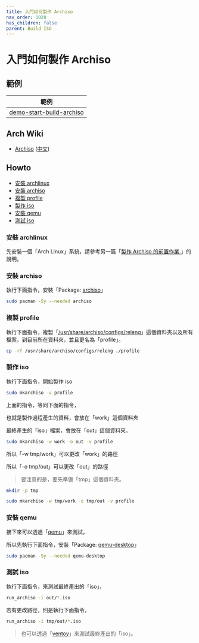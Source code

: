```yaml
---
title: 入門如何製作 Archiso
nav_order: 1020
has_children: false
parent: Build ISO
---
```



# 入門如何製作 Archiso


## 範例

| 範例 |
| --- |
| [demo-start-build-archiso](https://github.com/samwhelp/note-about-archlinux/tree/gh-pages/_demo/build-iso/demo-os/demo-iso-profile/demo-start-build-archiso) |


## Arch Wiki

* [Archiso](https://wiki.archlinux.org/title/archiso) ([中文](https://wiki.archlinux.org/title/Archiso_(%E7%AE%80%E4%BD%93%E4%B8%AD%E6%96%87)))


## Howto

* [安裝 archlinux](安裝-arch)
* [安裝 archiso](安裝-archiso)
* [複製 profile](複製-profile)
* [製作 iso](製作-iso)
* [安裝 qemu](安裝-qemu)
* [測試 iso](測試-iso)


### 安裝 archlinux

先安裝一個「Arch Linux」系統，請參考另一篇「[製作 Archiso 的前置作業 ](https://samwhelp.github.io/note-about-archlinux/read/build-iso/prepare.html)」的說明。


### 安裝 archiso

執行下面指令，安裝「Package: [archiso](https://archlinux.org/packages/extra/any/archiso/)」

``` sh
sudo pacman -Sy --needed archiso
```


### 複製 profile

執行下面指令，複製「[/usr/share/archiso/configs/releng](https://gitlab.archlinux.org/archlinux/archiso/-/tree/master/configs/releng)」這個資料夾以及所有檔案，到目前所在資料夾，並且更名為「profile」。

``` sh
cp -rf /usr/share/archiso/configs/releng ./profile
```


### 製作 iso

執行下面指令，開始製作 iso

``` sh
sudo mkarchiso -v profile
```

上面的指令，等同下面的指令，

也就是製作過程產生的資料，會放在「work」這個資料夾

最終產生的「iso」檔案，會放在「out」這個資料夾。

``` sh
sudo mkarchiso -w work -o out -v profile
```

所以「-w tmp/work」可以更改「work」的路徑

所以「-o tmp/out」可以更改「out」的路徑

> 要注意的是，要先準備「tmp」這個資料夾。

``` sh
mkdir -p tmp

sudo mkarchiso -w tmp/work -o tmp/out -v profile
```


### 安裝 qemu

接下來可以透過「[qemu](https://wiki.archlinux.org/title/QEMU)」來測試，

所以先執行下面指令，安裝「Package: [qemu-desktop](https://archlinux.org/packages/extra/x86_64/qemu-desktop/)」

``` sh
sudo pacman -Sy --needed qemu-desktop
```

### 測試 iso

執行下面指令，來測試最終產出的「iso」，

``` sh
run_archiso -i out/*.iso
```

若有更改路徑，則是執行下面指令，

``` sh
run_archiso -i tmp/out/*.iso
```

> 也可以透過「[ventoy](https://www.ventoy.net/en/index.html)」來測試最終產出的「iso」。


